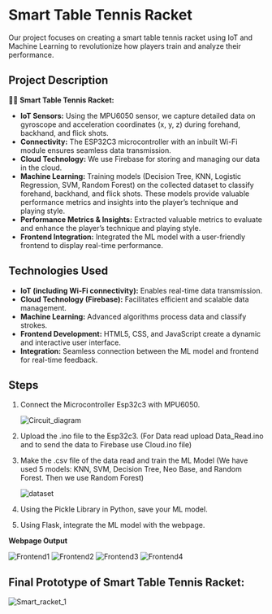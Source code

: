 # Smart Table Tennis Racket

Our project focuses on creating a smart table tennis racket using IoT and Machine Learning to revolutionize how players train and analyze their performance.

## Project Description

🏓🤖 **Smart Table Tennis Racket:**

- **IoT Sensors:** Using the MPU6050 sensor, we capture detailed data on gyroscope and acceleration coordinates (x, y, z) during forehand, backhand, and flick shots.
- **Connectivity:** The ESP32C3 microcontroller with an inbuilt Wi-Fi module ensures seamless data transmission.
- **Cloud Technology:** We use Firebase for storing and managing our data in the cloud.
- **Machine Learning:** Training models (Decision Tree, KNN, Logistic Regression, SVM, Random Forest) on the collected dataset to classify forehand, backhand, and flick shots. These models provide valuable performance metrics and insights into the player’s technique and playing style.
- **Performance Metrics & Insights:** Extracted valuable metrics to evaluate and enhance the player’s technique and playing style.
- **Frontend Integration:** Integrated the ML model with a user-friendly frontend to display real-time performance.

## Technologies Used

- **IoT (including Wi-Fi connectivity):** Enables real-time data transmission.
- **Cloud Technology (Firebase):** Facilitates efficient and scalable data management.
- **Machine Learning:** Advanced algorithms process data and classify strokes.
- **Frontend Development:** HTML5, CSS, and JavaScript create a dynamic and interactive user interface.
- **Integration:** Seamless connection between the ML model and frontend for real-time feedback.

## Steps

1. Connect the Microcontroller Esp32c3 with MPU6050.

   ![Circuit_diagram](https://github.com/MomoMeet/Smart-Table-Tennis-Racket/assets/146100584/9be545e5-6812-456d-b38b-810b5534dcb5)
   
3. Upload the .ino file to the Esp32c3. (For Data read upload Data_Read.ino and to send the data to Firebase use Cloud.ino file)
4. Make the .csv file of the data read and train the ML Model (We have used 5 models: KNN, SVM, Decision Tree, Neo Base, and Random Forest. Then we use Random Forest)

   ![dataset](https://github.com/MomoMeet/Smart-Table-Tennis-Racket/assets/146100584/7c4d2f76-2ad8-4990-8fab-a24741af5714)
   
6. Using the Pickle Library in Python, save your ML model.
7. Using Flask, integrate the ML model with the webpage.

**Webpage Output**

![Frontend1](https://github.com/MomoMeet/Smart-Table-Tennis-Racket/assets/161807876/68b85746-28fc-40b1-b6e9-435b12f324af)
![Frontend2](https://github.com/MomoMeet/Smart-Table-Tennis-Racket/assets/161807876/e4ebdd45-80ec-40b7-8e1e-d7c2d82184b2)
![Frontend3](https://github.com/MomoMeet/Smart-Table-Tennis-Racket/assets/161807876/2d07c254-6bac-4c72-996f-e61c9867c3ff)
![Frontend4](https://github.com/MomoMeet/Smart-Table-Tennis-Racket/assets/161807876/0a41ec78-75e4-4aae-90e1-fdb953312416)


## Final Prototype of Smart Table Tennis Racket:
  
  ![Smart_racket_1](https://github.com/MomoMeet/Smart-Table-Tennis-Racket/assets/146100584/0934802b-9482-40b0-beb6-cee0b7f5c46f)



